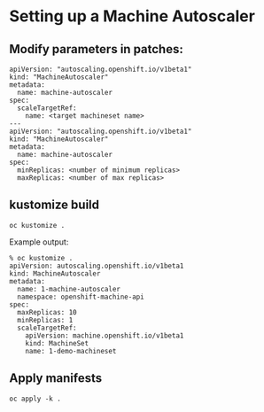 # Setting up a Machine Autoscaler


## Modify parameters in patches:
```
apiVersion: "autoscaling.openshift.io/v1beta1"
kind: "MachineAutoscaler"
metadata:
  name: machine-autoscaler
spec:
  scaleTargetRef:
    name: <target machineset name>
---
apiVersion: "autoscaling.openshift.io/v1beta1"
kind: "MachineAutoscaler"
metadata:
  name: machine-autoscaler
spec:
  minReplicas: <number of minimum replicas>
  maxReplicas: <number of max replicas>
```

## kustomize build
```
oc kustomize .
```

Example output:
```
% oc kustomize .
apiVersion: autoscaling.openshift.io/v1beta1
kind: MachineAutoscaler
metadata:
  name: 1-machine-autoscaler
  namespace: openshift-machine-api
spec:
  maxReplicas: 10
  minReplicas: 1
  scaleTargetRef:
    apiVersion: machine.openshift.io/v1beta1
    kind: MachineSet
    name: 1-demo-machineset
```

## Apply manifests
```
oc apply -k .
```


